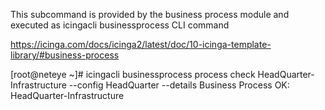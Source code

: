 This subcommand is provided by the business process module and executed as icingacli businessprocess CLI command


https://icinga.com/docs/icinga2/latest/doc/10-icinga-template-library/#business-process

[root@neteye ~]# icingacli businessprocess process check HeadQuarter-Infrastructure --config HeadQuarter --details
Business Process OK: HeadQuarter-Infrastructure


